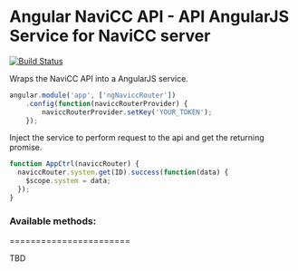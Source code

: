 Angular NaviCC API - API AngularJS Service for NaviCC server
=======================

[![Build Status](https://api.travis-ci.org/baden/angular-navicc-resource.svg)](https://travis-ci.org/baden/angular-navicc-resource)

Wraps the NaviCC API into a AngularJS service.

```js
angular.module('app', ['ngNaviccRouter'])
    .config(function(naviccRouterProvider) {
        naviccRouterProvider.setKey('YOUR_TOKEN');
    });
```

Inject the service to perform request to the api and get the returning promise.

```js
function AppCtrl(naviccRouter) {
  naviccRouter.system.get(ID).success(function(data) {
    $scope.system = data;
  });
}
```

### Available methods:

=======================

TBD
